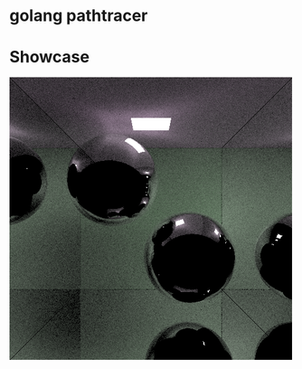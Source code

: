 # golang pathtracer

# Showcase

![img](https://github.com/supermuesli/pathtracer/blob/master/output@1025_samples.png)